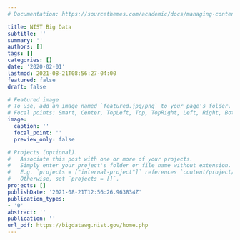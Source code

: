 ```yaml
---
# Documentation: https://sourcethemes.com/academic/docs/managing-content/

title: NIST Big Data
subtitle: ''
summary: ''
authors: []
tags: []
categories: []
date: '2020-02-01'
lastmod: 2021-08-21T08:56:27-04:00
featured: false
draft: false

# Featured image
# To use, add an image named `featured.jpg/png` to your page's folder.
# Focal points: Smart, Center, TopLeft, Top, TopRight, Left, Right, BottomLeft, Bottom, BottomRight.
image:
  caption: ''
  focal_point: ''
  preview_only: false

# Projects (optional).
#   Associate this post with one or more of your projects.
#   Simply enter your project's folder or file name without extension.
#   E.g. `projects = ["internal-project"]` references `content/project/deep-learning/index.md`.
#   Otherwise, set `projects = []`.
projects: []
publishDate: '2021-08-21T12:56:26.963834Z'
publication_types:
- '0'
abstract: ''
publication: ''
url_pdf: https://bigdatawg.nist.gov/home.php
---
```

